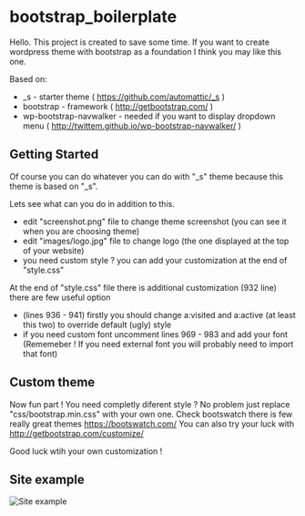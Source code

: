 bootstrap_boilerplate
===

Hello. This project is created to save some time. If you want to create wordpress theme with bootstrap as a foundation I think you may like this one.

Based on:

* _s - starter theme ( https://github.com/automattic/_s )
* bootstrap - framework ( http://getbootstrap.com/ )
* wp-bootstrap-navwalker - needed if you want to display dropdown menu ( http://twittem.github.io/wp-bootstrap-navwalker/ )

Getting Started
---------------

Of course you can do whatever you can do with "_s" theme because this theme is based on "_s".

Lets see what can you do in addition to this.

* edit "screenshot.png" file to change theme screenshot (you can see it when you are choosing theme)
* edit "images/logo.jpg" file to change logo (the one displayed at the top of your website)
* you need custom style ? you can add your customization at the end of "style.css"

At the end of "style.css" file there is additional customization (932 line) there are few useful option
* (lines 936 - 941) firstly you should change a:visited and a:active (at least this two) to override default (ugly) style
* if you need custom font uncomment lines 969 - 983 and add your font (Rememeber ! If you need external font you will probably need to import that font)

Custom theme
---------------

Now fun part ! You need completly diferent style ? No problem just replace "css/bootstrap.min.css" with your own one. Check bootswatch there is few really great themes https://bootswatch.com/
You can also try your luck with http://getbootstrap.com/customize/

Good luck wtih your own customization !

Site example
---------------

![Site example](http://heya10.github.io/projects_images/bootstrap_boilerplate_site_example.png)